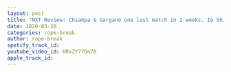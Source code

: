 ```yaml
---
layout: post
title: "NXT Review: Chiampa & Gargano one last match in 2 weeks. Io Shirai returns, Killer Cross awaits"
date: 2020-03-26
categories: rope-break
author: rope-break
spotify_track_id: 
youtube_video_id: HRxZY77Dn78
apple_track_id: 
---
```

